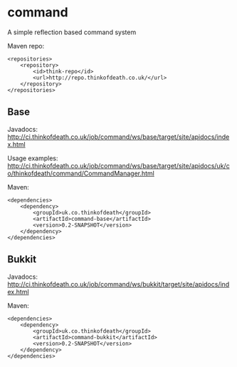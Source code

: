 command
=======

A simple reflection based command system


Maven repo: 
```
<repositories>
    <repository>
        <id>think-repo</id>
        <url>http://repo.thinkofdeath.co.uk/</url>
    </repository>
</repositories>
```

Base
----

Javadocs: http://ci.thinkofdeath.co.uk/job/command/ws/base/target/site/apidocs/index.html

Usage examples: http://ci.thinkofdeath.co.uk/job/command/ws/base/target/site/apidocs/uk/co/thinkofdeath/command/CommandManager.html

Maven:
```
<dependencies>
    <dependency>
        <groupId>uk.co.thinkofdeath</groupId>
        <artifactId>command-base</artifactId>
        <version>0.2-SNAPSHOT</version>
    </dependency>
</dependencies>
```

Bukkit
------

Javadocs: http://ci.thinkofdeath.co.uk/job/command/ws/bukkit/target/site/apidocs/index.html   
     
Maven:
```
<dependencies>
    <dependency>
        <groupId>uk.co.thinkofdeath</groupId>
        <artifactId>command-bukkit</artifactId>
        <version>0.2-SNAPSHOT</version>
    </dependency>
</dependencies>
```
